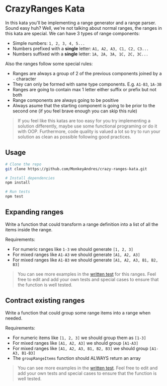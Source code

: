 # CrazyRanges Kata

In this kata you'll be implementing a range generator and a range parser. Sound easy huh? Well, we're not talking about normal ranges, the ranges in this kata are special. We can have 3 types of range components:

- Simple numbers: `1, 2, 3, 4, 5...`
- Numbers prefixed with a **single** letter: `A1, A2, A3, C1, C2, C3...`
- Numbers suffixed with a **single** letter: `1A, 2A, 3A, 1C, 2C, 3C...`

Also the ranges follow some special rules:

- Ranges are always a group of 2 of the previous components joined by a `-` character
- They can only be formed with same type components. E.g. `A1-B3`, `1A-3B`
- Ranges are going to contain max 1 letter either suffix or prefix but not both
- Range components are always going to be positive
- Always asume that the starting component is going to be prior to the second one (if you feel brave enough you can skip this rule)

> If you feel like this katas are too easy for you try implementing a solution differently, maybe use some functional programing or do it with OOP. Furthermore, code quality is valued a lot so try to run your solution as clean as possible following good practices.

## Usage

```sh
# Clone the repo
git clone https://github.com/MonkeyAndres/crazy-ranges-kata.git

# Install dependencies
npm install

# Run tests
npm test
```

## Expanding ranges

Write a function that could transform a range definition into a list of all the items inside the range.

Requirements:
- For numeric ranges like `1-3` we should generate `[1, 2, 3]`
- For mixed ranges like `A1-A3` we should generate `[A1, A2, A3]`
- For mixed ranges like `A1-B3` we should generate `[A1, A2, A3, B1, B2, B3]`

> You can see more examples in the [written test](./src/expand-crazy-ranges.test.js) for this ranges. Feel free to edit and add your own tests and special cases to ensure that the function is well tested.

## Contract existing ranges

Write a function that could group some range items into a range when needed.

Requirements:
- For numeric items like `[1, 2, 3]` we should group them as `[1-3]`
- For mixed ranges like `[A1, A2, A3]` we should group `[A1-A3]`
- For mixed ranges like `[A1, A2, A3, B1, B2, B3]` we should group `[A1-A3, B1-B3]`
- The `groupRangeItems` function should ALWAYS return an array

> You can see more examples in the [written test](./src/group-range-items.test.js). Feel free to edit and add your own tests and special cases to ensure that the function is well tested.
